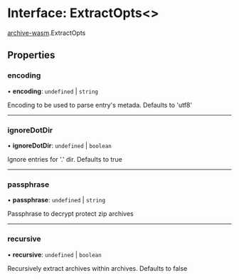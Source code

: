 # Interface: ExtractOpts\<\>

[archive-wasm](../modules/archive_wasm.md).ExtractOpts

## Properties

### encoding

• **encoding**: `undefined` \| `string`

Encoding to be used to parse entry's metada. Defaults to 'utf8'

---

### ignoreDotDir

• **ignoreDotDir**: `undefined` \| `boolean`

Ignore entries for '.' dir. Defaults to true

---

### passphrase

• **passphrase**: `undefined` \| `string`

Passphrase to decrypt protect zip archives

---

### recursive

• **recursive**: `undefined` \| `boolean`

Recursively extract archives within archives. Defaults to false
